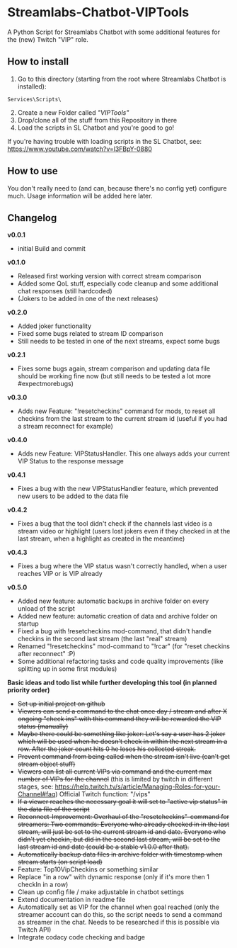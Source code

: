 Streamlabs-Chatbot-VIPTools
=============================

A Python Script for Streamlabs Chatbot with some additional features for the (new) Twitch "VIP" role.

How to install 
----------------------------------

1. Go to this directory (starting from the root where Streamlabs Chatbot is installed):

```plain
Services\Scripts\
```

2. Create a new Folder called _"VIPTools"_
3. Drop/clone all of the stuff from this Repository in there
4. Load the scripts in SL Chatbot and you're good to go!

If you're having trouble with loading scripts in the SL Chatbot, see: https://www.youtube.com/watch?v=l3FBpY-0880

How to use
------------

You don't really need to (and can, because there's no config yet) configure much.
Usage information will be added here later.

Changelog
---------

**v0.0.1**

  * initial Build and commit

**v0.1.0**

  * Released first working version with correct stream comparison
  * Added some QoL stuff, especially code cleanup and some additional chat responses (still hardcoded)
  * (Jokers to be added in one of the next releases)

**v0.2.0**

  * Added joker functionality
  * Fixed some bugs related to stream ID comparison
  * Still needs to be tested in one of the next streams, expect some bugs

**v0.2.1**

  * Fixes some bugs again, stream comparison and updating data file should be working fine now (but still needs to be tested a lot more #expectmorebugs)

**v0.3.0**

  * Adds new Feature: "!resetcheckins" command for mods, to reset all checkins from the last stream to the current stream id (useful if you had a stream reconnect for example)

**v0.4.0**

  * Adds new Feature: VIPStatusHandler. This one always adds your current VIP Status to the response message

**v0.4.1**

  * Fixes a bug with the new VIPStatusHandler feature, which prevented new users to be added to the data file

**v0.4.2**

  * Fixes a bug that the tool didn't check if the channels last video is a stream video or highlight (users lost jokers even if they checked in at the last stream, when a highlight as created in the meantime)
  
**v0.4.3**

  * Fixes a bug where the VIP status wasn't correctly handled, when a user reaches VIP or is VIP already

**v0.5.0**

  * Added new feature: automatic backups in archive folder on every unload of the script
  * Added new feature: automatic creation of data and archive folder on startup
  * Fixed a bug with !resetcheckins mod-command, that didn't handle checkins in the second last stream (the last "real" stream)
  * Renamed "!resetcheckins" mod-command to "!rcar" (for "reset checkins after reconnect" :P)
  * Some additional refactoring tasks and code quality improvements (like splitting up in some first modules)

**Basic ideas and todo list while further developing this tool (in planned priority order)**

  * <s>Set up initial project on github</s>
  * <s>Viewers can send a command to the chat once day / stream and after X ongoing "check ins" with this command they will be rewarded the VIP status (manually)</s>
  * <s>Maybe there could be something like joker: Let's say a user has 2 joker which will be used when he doesn't check in within the next stream in a row. After the joker count hits 0 he loses his collected streak.</s>
  * <s>Prevent command from being called when the stream isn't live (can't get stream object stuff)</s>
  * <s>Viewers can list all current VIPs via command and the current max number of VIPs for the channel</s> (this is limited by twitch in different stages, see: https://help.twitch.tv/s/article/Managing-Roles-for-your-Channel#faq) Official Twitch function: "/vips"
  * <s>If a viewer reaches the necessary goal it will set to "active vip status" in the data file of the script</s>
  * <s>Reconnect-Improvement: Overhaul of the "resetcheckins"-command for streamers: Two commands: Everyone who already checked in in the last stream, will just be set to the current stream id and date. Everyone who didn't yet checkin, but did in the second last stream, will be set to the last stream id and date (could be a stable v1.0.0 after that).</s>
  * <s>Automatically backup data files in archive folder with timestamp when stream starts (on script load)</s>
  * Feature: Top10VipCheckins or something similar
  * Replace "in a row" with dynamic response (only if it's more then 1 checkIn in a row)
  * Clean up config file / make adjustable in chatbot settings
  * Extend documentation in readme file
  * Automatically set as VIP for the channel when goal reached (only the streamer account can do this, so the script needs to send a command as streamer in the chat. Needs to be researched if this is possible via Twitch API)
  * Integrate codacy code checking and badge